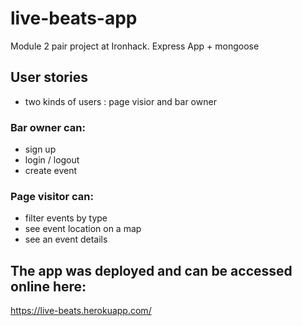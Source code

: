 # live-beats-app
Module 2 pair project at Ironhack. Express App + mongoose

## User stories
- two kinds of users : page visior and bar owner

### Bar owner can:
* sign up 
* login / logout
* create event

### Page visitor can:
* filter events by type
* see event location on a map
* see an event details

## The app was deployed and can be accessed online here:
https://live-beats.herokuapp.com/

